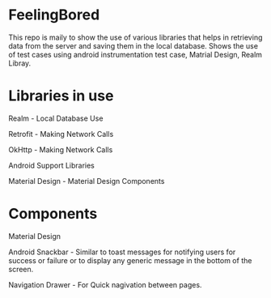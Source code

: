 # FeelingBored

This repo is maily to show the use of various libraries that helps in retrieving data from the server and saving them in the local database.
Shows the use of test cases using android instrumentation test case, Matrial Design, Realm Libray.

# Libraries in use

Realm - Local Database Use

Retrofit - Making Network Calls

OkHttp - Making Network Calls

Android Support Libraries

Material Design - Material Design Components 


# Components 

Material Design 

Android Snackbar - Similar to toast messages for notifying users for success or failure or to display any generic message in the bottom of the screen.

Navigation Drawer - For Quick nagivation between pages.
